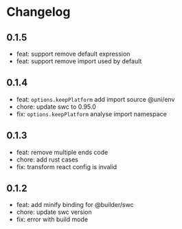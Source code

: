 # Changelog

## 0.1.5
- feat: support remove default expression
- feat: support remove import used by default

## 0.1.4

- feat: `options.keepPlatform` add import source @uni/env
- chore: update swc to 0.95.0
- fix: `options.keepPlatform`  analyse import namespace

## 0.1.3

- feat: remove multiple ends code
- chore: add rust cases
- fix: transform react config is invalid

## 0.1.2

- feat: add minify binding for @builder/swc
- chore: update swc version
- fix: error with build mode
